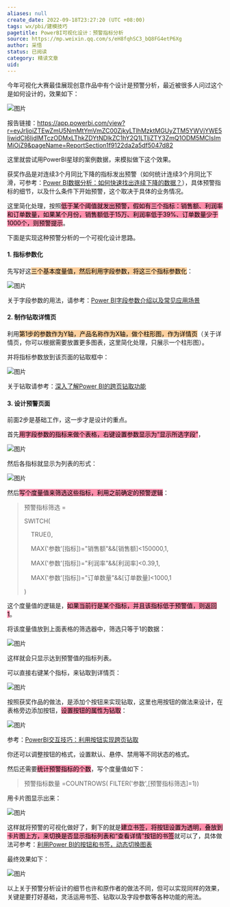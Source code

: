 ```yaml
---
aliases: null
create_date: 2022-09-18T23:27:20 (UTC +08:00)
tags: wx/pbi/建模技巧
pagetitle: PowerBI可视化设计：预警指标分析
source: https://mp.weixin.qq.com/s/eH8fqhSC3_bQ8FG4etP6Xg
author: 采悟
status: 已阅读
category: 精读文章
uid: 
---
```


今年可视化大赛最佳展现创意作品中有个设计是预警分析，最近被很多人问过这个是如何设计的，效果如下：

![图片](https://mmbiz.qpic.cn/mmbiz_png/aHEbZtANQJNgksIPrqdy8yZFRncqBz9WCmFqqVozkwLTUppf8CleAYGHo0xSfRvc7Qphc0US3XrpnQx2K1OxiaA/640?wx_fmt=png&wxfrom=5&wx_lazy=1&wx_co=1)

报告链接：https://app.powerbi.com/view?r=eyJrIjoiZTEwZmU5NmMtYmVmZC00ZjkyLTlhMzktMGUyZTM5YWVjYWE5IiwidCI6IjdlMTczODMxLThkZDYtNDlkZC1hY2Q1LTljZTY3ZmQ1ODM5MCIsImMiOjZ9&pageName=ReportSection1f9122da2a5df5047d82

这里就尝试用PowerBI星球的案例数据，来模拟做下这个效果。

获奖作品是对连续3个月同比下降的指标发出预警（如何统计连续3个月同比下滑，可参考：[Power BI数据分析：如何快速找出连续下降的数据？](http://mp.weixin.qq.com/s?__biz=MzA4MzQwMjY4MA==&mid=2484076198&idx=1&sn=eea955681fca17208105e264274e795c&chksm=8e0c5471b97bdd67ddbc7337636087b4daac68539c64ee71e012f10238442fe6bf07366bd2f5&scene=21#wechat_redirect)），具体预警指标的细节，以及什么条件下开始预警，这个取决于具体的业务情况。

这里简化处理，按照<mark style="background: #FF5582A6;">低于某个阈值就发出预警，假如有三个指标：销售额、利润率和订单数量，如果某个月份，销售额低于15万、利润率低于39%、订单数量少于1000个，则预警提示</mark>。

下面是实现这种预警分析的一个可视化设计思路。

#### **1\. 指标参数化**

先写好这<mark style="background: #FFB86CA6;">三个基本度量值，然后利用字段参数，将这三个指标参数化</mark>：  

![图片](https://mmbiz.qpic.cn/mmbiz_png/aHEbZtANQJNCK6CTLFN4mPcEODgJtLmYNDWaVQcbDEN3icAiarjGgywWm2O1xYy0FUFx6Mqq1jbe9moctgzBOYCw/640?wx_fmt=png&wxfrom=5&wx_lazy=1&wx_co=1)

关于字段参数的用法，请参考：[Power BI字段参数介绍以及常见应用场景](http://mp.weixin.qq.com/s?__biz=MzA4MzQwMjY4MA==&mid=2484080273&idx=1&sn=b985ea8a53854f41a1ba75c0585cb3cd&chksm=8e13a446b9642d5085b1590f38ca7dd36c085269ae2d5d0fe75e09c57fc1ae270158d15d79db&scene=21#wechat_redirect)

#### **2\. 制作钻取详情页**

利用<mark style="background: #FFB86CA6;">第1步的参数作为Y轴，产品名称作为X轴，做个柱形图，作为详情页</mark>（关于详情页，你可以根据需要放置更多图表，这里简化处理，只展示一个柱形图）。

并将指标参数放到该页面的钻取框中：

![图片](https://mmbiz.qpic.cn/mmbiz_png/aHEbZtANQJNCK6CTLFN4mPcEODgJtLmYNXkQotLeGyI0icmrbyOVUUDo66ibT0Vh8ZcqQLBeRsj97eKfZSJ9Q8Yg/640?wx_fmt=png&wxfrom=5&wx_lazy=1&wx_co=1)

关于钻取请参考：[深入了解Power BI的跨页钻取功能](http://mp.weixin.qq.com/s?__biz=MzA4MzQwMjY4MA==&mid=2484069310&idx=1&sn=7097550bfc21942b1120b613a5acd2f1&chksm=8e0c4969b97bc07fc38f6f19716b9df7b6505d9ae57785a8152297b28dcf8c3bb832cc0da928&scene=21#wechat_redirect)  

  
#### **3\. 设计预警页面**

前面2步是基础工作，这一步才是设计的重点。  

首先<mark style="background: #FF5582A6;">用字段参数的指标来做个表格，右键设置参数显示为“显示所选字段”</mark>，

![图片](https://mmbiz.qpic.cn/mmbiz_png/aHEbZtANQJNCK6CTLFN4mPcEODgJtLmYvj40qkjkGGRaRc0CXVS4VEfo2tFFKYq5kswTsWRjI7Srw7Lughu5Bw/640?wx_fmt=png&wxfrom=5&wx_lazy=1&wx_co=1)

然后各指标就显示为列表的形式：  

![图片](https://mmbiz.qpic.cn/mmbiz_png/aHEbZtANQJNCK6CTLFN4mPcEODgJtLmYhoVbFXe7v6L3GibcQMwIjZ1vVvorXO8gsSxsbROCvZVSDwDzbnhyNQw/640?wx_fmt=png&wxfrom=5&wx_lazy=1&wx_co=1)

然后<mark style="background: #FF5582A6;">写个度量值来筛选这些指标，利用之前确定的预警逻辑</mark>：  

> 预警指标筛选 =
> 
> SWITCH(
> 
>     TRUE(),
> 
>     MAX('参数'\[指标\])="销售额"&&\[销售额\]<150000,1,
> 
>     MAX('参数'\[指标\])="利润率"&&\[利润率\]<0.39,1,
> 
>     MAX('参数'\[指标\])="订单数量"&&\[订单数量\]<1000,1
> 
> )

这个度量值的逻辑是，<mark style="background: #FF5582A6;">如果当前行是某个指标，并且该指标低于预警值，则返回1</mark>。  

将该度量值放到上面表格的筛选器中，筛选只等于1的数据：

![图片](https://mmbiz.qpic.cn/mmbiz_png/aHEbZtANQJNCK6CTLFN4mPcEODgJtLmYnCSoz4avMBwK9Hu0Rsup8HWIibhEK9kib6DKg7H6RqSn6oNzFQ2NP5jA/640?wx_fmt=png&wxfrom=5&wx_lazy=1&wx_co=1)

这样就会只显示达到预警值的指标列表。

可以直接右键某个指标，来钻取到详情页：  

![图片](https://mmbiz.qpic.cn/mmbiz_png/aHEbZtANQJNCK6CTLFN4mPcEODgJtLmYYicTmuwl0XPuVtibxNqLyUFdJMSKCUMfRF9uG1lTVePsy5yYHnrlCstw/640?wx_fmt=png&wxfrom=5&wx_lazy=1&wx_co=1)

按照获奖作品的做法，是添加个按钮来实现钻取，这里也用按钮的做法来设计，在表格旁边添加按钮，<mark style="background: #FF5582A6;">设置按钮的属性为钻取</mark>：  

![图片](https://mmbiz.qpic.cn/mmbiz_png/aHEbZtANQJNCK6CTLFN4mPcEODgJtLmYfZ3VuSibgGTqicfSN1keBBRTVKBuQnM3qk5xXDAdJ49w56RxA9XQZrNA/640?wx_fmt=png&wxfrom=5&wx_lazy=1&wx_co=1)

参考：[PowerBI交互技巧：利用按钮实现跨页钻取](http://mp.weixin.qq.com/s?__biz=MzA4MzQwMjY4MA==&mid=2484073883&idx=1&sn=0ff2967115951c9c3c440bbd6a205071&chksm=8e0c5f4cb97bd65adf01f33bcc3a8b58063cb48227702ce2d43b2df05cffda7787d97ac74a80&scene=21#wechat_redirect)

你还可以调整按钮的格式，设置默认、悬停、禁用等不同状态的格式。

然后还需要<mark style="background: #FF5582A6;">统计预警指标的个数</mark>，写个度量值如下：

> 预警指标数量 =COUNTROWS( FILTER('参数',\[预警指标筛选\]=1))

用卡片图显示出来：  

![图片](https://mmbiz.qpic.cn/mmbiz_png/aHEbZtANQJNgksIPrqdy8yZFRncqBz9WQiculXKNrmUXZ4xFzUZHSianOKYV2sJaKSePCTjpUzeciagBYQ6oMkOuQ/640?wx_fmt=png&wxfrom=5&wx_lazy=1&wx_co=1)

这样就将预警的可视化做好了，剩下的就是<mark style="background: #FF5582A6;">建立书签，将按钮设置为透明，叠放到卡片图上方，来切换是否显示指标列表和“查看详情”按钮的书签</mark>就可以了，具体做法可参考：[利用Power BI的按钮和书签，动态切换图表](http://mp.weixin.qq.com/s?__biz=MzA4MzQwMjY4MA==&mid=2484068244&idx=1&sn=4395dc8163cded6a268dd65c3583157a&chksm=8e0c7543b97bfc5551a6626667fccb71b36b303777be57cb0339f3138d2761c43b707a01c073&scene=21#wechat_redirect)

最终效果如下：

![图片](https://mmbiz.qpic.cn/mmbiz_gif/aHEbZtANQJNgksIPrqdy8yZFRncqBz9WVe2oROibRwCnHYGd0gz09ggU7tfejFIE2TVelqZl4mzrd9uWsSMGNEw/640?wx_fmt=gif&wxfrom=5&wx_lazy=1)

以上关于预警分析设计的细节也许和原作者的做法不同，但可以实现同样的效果，关键是要打好基础，灵活运用书签、钻取以及字段参数等各种功能的用法。
